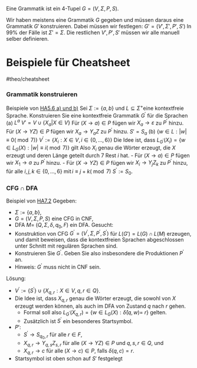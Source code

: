 Eine Grammatik ist ein 4-Tupel $G=(V, \Sigma, P, S)$.

Wir haben meistens eine Grammatik $G$ gegeben und müssen daraus eine Grammatik $G'$ konstruieren.
Dabei müssen wir festlegen: $G'=(V',\Sigma',P',S')$
In 99% der Fälle ist $\Sigma'=\Sigma$. 
Die restlichen $V',P',S'$ müssen wir alle manuell selber definieren.


# Beispiele für Cheatsheet
#theo/cheatsheet 
### Grammatik konstruieren
Beispiele von [HA5.6 a) und b)](https://teaching.model.in.tum.de/2024ss/theo/ex/ha06-solution.pdf?key=DOuuxWLm)
Sei $\Sigma:=\{a, b\}$ und $L \subseteq \Sigma^{+}$eine kontextfreie Sprache. Konstruieren Sie eine kontextfreie Grammatik $G^{\prime}$ für die Sprachen
(a) $L^a$
	$V'= V \cup \{X_{a}| X \in V\}$ 
	Für $(X \rightarrow a) \in P$ fügen wir $X_a \rightarrow \varepsilon$ zu $P^{\prime}$ hinzu.
	Für $(X \rightarrow Y Z) \in P$ fügen wir $X_a \rightarrow Y_a Z$ zu $P^{\prime}$ hinzu.
	$S' = S_a$ 
(b) $\{w \in L:|w| \equiv 0(\bmod 7)\}$
	$V^{\prime}:=\left\{X_i: X \in V, i \in\{0, \ldots, 6\}\right\}$ 
	Die Idee ist, dass $L_{G^{\prime}}\left(X_i\right)=\left\{w \in L_G(X):|w| \equiv i(\bmod 7)\right\}$ gilt
	Also $X_i$ genau die Wörter erzeugt, die $X$ erzeugt und deren Länge geteilt durch 7 Rest $i$ hat. 
	- Für $(X \rightarrow a) \in P$ fügen wir $X_1 \rightarrow a$ zu $P^{\prime}$ hinzu.
	- Für $(X \rightarrow Y Z) \in P$ fügen wir $X_i \rightarrow Y_j Z_k$ zu $P^{\prime}$ hinzu, für alle $i, j, k \in\{0, \ldots, 6\}$ $\operatorname{mit} i \equiv j+k(\bmod 7)$
	$S^{\prime}:=S_0$. 


### CFG $\cap$ DFA
Beispiel von [HA7.2](https://teaching.model.in.tum.de/2024ss/theo/ex/ha07-solution.pdf?key=jq5e9s7L)
Gegeben: 
- $\Sigma:=\{a, b\}$, 
- $G=(V, \Sigma, P, S)$ eine CFG in CNF, 
- DFA $M=$ $\left(Q, \Sigma, \delta, q_0, F\right)$ ein DFA. 
Gesucht:
- Konstruktion von CFG $G^{\prime}=\left(V^{\prime}, \Sigma, P^{\prime}, S^{\prime}\right)$ für $L(G') = L(G) \cap L(M)$ erzeugen, und damit beweisen, dass die kontextfreien Sprachen abgeschlossen unter Schnitt mit regulären Sprachen sind.
- Konstruieren Sie $G^{\prime}$. Geben Sie also insbesondere die Produktionen $P^{\prime}$ an.
- Hinweis: $G^{\prime}$ muss nicht in CNF sein.

Lösung: 
- $V^{\prime}:=\left\{S^{\prime}\right\} \cup\left\{X_{q, r}: X \in V, q, r \in Q\right\}$. 
- Die Idee ist, dass $X_{q, r}$ genau die Wörter erzeugt, die sowohl von $X$ erzeugt werden können, als auch im DFA von Zustand $q$ nach $r$ gehen. 
	- Formal soll also $L_{G^{\prime}}\left(X_{q, r}\right)=\left\{w \in L_G(X): \hat{\delta}(q, w)=\right.$ $r\}$ gelten. 
	- Zusätzlich ist $S^{\prime}$ ein besonderes Startsymbol.
- $P'$:
	- $S^{\prime} \rightarrow S_{q_0, r}$ für alle $r \in F$,
	- $X_{q, r} \rightarrow Y_{q, s} Z_{s, r}$ für alle $(X \rightarrow Y Z) \in P$ und $q, s, r \in Q$, und
	- $X_{q, r} \rightarrow c$ für alle $(X \rightarrow c) \in P$, falls $\delta(q, c)=r$.
- Startsymbol ist oben schon auf $S'$ festgelegt
